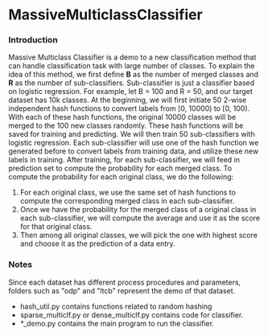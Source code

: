 # MassiveMulticlassClassifier
### Introduction
Massive Multiclass Classifier is a demo to a new classification method that can handle classification task with large number of classes. 
To explain the idea of this method, we first define **B** as the number of merged classes and **R** as the number of sub-classifiers. Sub-classifier is just a classifier based on logistic regression.
For example, let B = 100 and R = 50, and our target dataset has 10k classes. At the beginning, we will first initiate 50 2-wise independent hash functions to convert labels from [0, 10000) to [0, 100). With each of these hash functions, the original 10000 classes will be merged to the 100 new classes randomly. These hash functions will be saved for training and predicting.
We will then train 50 sub-classifiers with logistic regression. Each sub-classifier will use one of the hash function we generated before to convert labels from training data, and utilize these new labels in training.
After training, for each sub-classifier, we will feed in prediction set to compute the probability for each merged class. To compute the probability for each original class, we do the following:
1. For each original class, we use the same set of hash functions to compute the corresponding merged class in each sub-classifier. 
2. Once we have the probability for the merged class of a original class in each sub-classifier, we will compute the average and use it as the score for that original class.
3. Then among all original classes, we will pick the one with highest score and choose it as the prediction of a data entry.
### Notes
Since each dataset has different process procedures and parameters, folders such as "odp" and "ltcb" represent the demo of that dataset.
* hash_util.py contains functions related to random hashing
* sparse_multiclf.py or dense_multiclf.py contains code for classifier.
* *_demo.py contains the main program to run the classifier.
